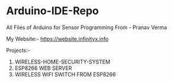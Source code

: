 # Arduino-IDE-Repo
All Files of Arduino for Sensor Programming
From - Pranav Verma

My Website:- https://website.infinityx.info

Projects:-

1. WIRELESS-HOME-SECURITY-SYSTEM
2. ESP8266 WEB SERVER
3. WIRELESS WIFI SWITCH FROM ESP8266